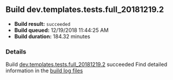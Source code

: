 ## Build dev.templates.tests.full_20181219.2
- **Build result:** `succeeded`
- **Build queued:** 12/19/2018 11:44:25 AM
- **Build duration:** 184.32 minutes
### Details
Build [dev.templates.tests.full_20181219.2](https://winappstudio.visualstudio.com/web/build.aspx?pcguid=a4ef43be-68ce-4195-a619-079b4d9834c2&builduri=vstfs%3a%2f%2f%2fBuild%2fBuild%2f26788) succeeded
Find detailed information in the [build log files](https://uwpctdiags.blob.core.windows.net/buildlogs/dev.templates.tests.full_20181219.2_logs.zip)
